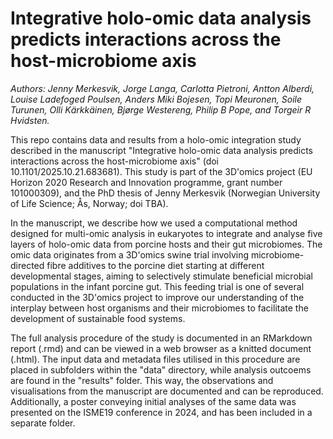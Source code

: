 # Integrative holo-omic data analysis predicts interactions across the host-microbiome axis
*Authors: Jenny Merkesvik, Jorge Langa, Carlotta Pietroni, Antton Alberdi, Louise Ladefoged Poulsen, Anders Miki Bojesen, Topi Meuronen, Soile Turunen, Olli Kärkkäinen, Bjørge Westereng, Philip B Pope, and Torgeir R Hvidsten.*

This repo contains data and results from a holo-omic integration study described in the manuscript "Integrative holo-omic data analysis predicts interactions across the host-microbiome axis" (doi 10.1101/2025.10.21.683681). This study is part of the 3D'omics project (EU Horizon 2020 Research and Innovation programme, grant number 101000309), and the PhD thesis of Jenny Merkesvik (Norwegian University of Life Science; Ås, Norway; doi TBA).

In the manuscript, we describe how we used a computational method designed for multi-omic analysis in eukaryotes to integrate and analyse five layers of holo-omic data from porcine hosts and their gut microbiomes. The omic data originates from a 3D'omics swine trial involving microbiome-directed fibre additives to the porcine diet starting at different developmental stages, aiming to selectively stimulate beneficial microbial populations in the infant porcine gut. This feeding trial is one of several conducted in the 3D'omics project to improve our understanding of the interplay between host organisms and their microbiomes to facilitate the development of sustainable food systems.

The full analysis procedure of the study is documented in an RMarkdown report (.rmd) and can be viewed in a web browser as a knitted document (.html). The input data and metadata files utilised in this procedure are placed in subfolders within the "data" directory, while analysis outcoems are found in the "results" folder. This way, the observations and visualisations from the manuscript are documented and can be reproduced. Additionally, a poster conveying initial analyses of the same data was presented on the ISME19 conference in 2024, and has been included in a separate folder.
